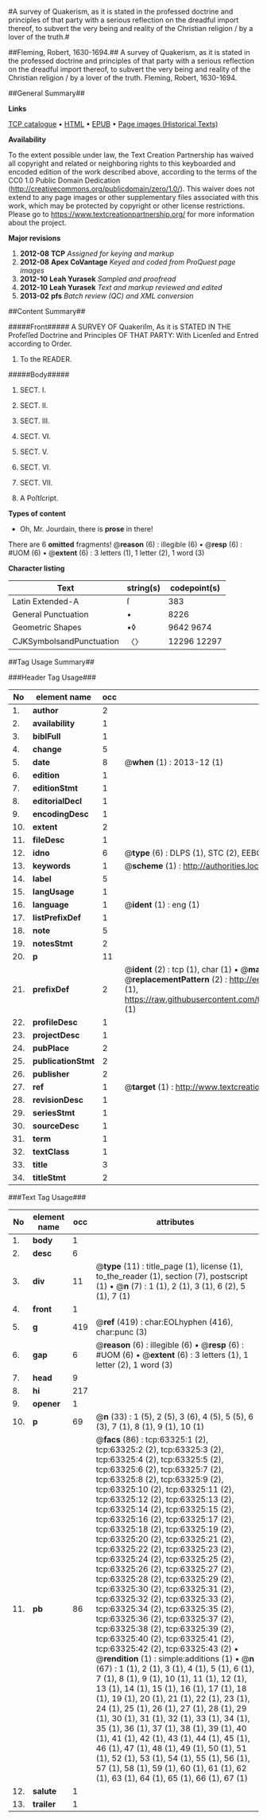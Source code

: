 #A survey of Quakerism, as it is stated in the professed doctrine and principles of that party with a serious reflection on the dreadful import thereof, to subvert the very being and reality of the Christian religion / by a lover of the truth.#

##Fleming, Robert, 1630-1694.##
A survey of Quakerism, as it is stated in the professed doctrine and principles of that party with a serious reflection on the dreadful import thereof, to subvert the very being and reality of the Christian religion / by a lover of the truth.
Fleming, Robert, 1630-1694.

##General Summary##

**Links**

[TCP catalogue](http://www.ota.ox.ac.uk/tcp/)  • 
[HTML](http://tei.it.ox.ac.uk/tcp/Texts-HTML/free/A39/A39764.html)  • 
[EPUB](http://tei.it.ox.ac.uk/tcp/Texts-EPUB/free/A39/A39764.epub) • 
[Page images (Historical Texts)](https://historicaltexts.jisc.ac.uk/eebo-12565793e)

**Availability**

To the extent possible under law, the Text Creation Partnership has waived all copyright and related or neighboring rights to this keyboarded and encoded edition of the work described above, according to the terms of the CC0 1.0 Public Domain Dedication (http://creativecommons.org/publicdomain/zero/1.0/). This waiver does not extend to any page images or other supplementary files associated with this work, which may be protected by copyright or other license restrictions. Please go to https://www.textcreationpartnership.org/ for more information about the project.

**Major revisions**

1. __2012-08__ __TCP__ *Assigned for keying and markup*
1. __2012-08__ __Apex CoVantage__ *Keyed and coded from ProQuest page images*
1. __2012-10__ __Leah Yurasek__ *Sampled and proofread*
1. __2012-10__ __Leah Yurasek__ *Text and markup reviewed and edited*
1. __2013-02__ __pfs__ *Batch review (QC) and XML conversion*

##Content Summary##

#####Front#####
A SURVEY OF Quakeriſm, As it is STATED IN THE Profeſſed Doctrine and Principles OF THAT PARTY: With Licenſed and Entred according to Order.
1. To the READER.

#####Body#####

1. SECT. I.

1. SECT. II.

1. SECT. III.

1. SECT. VI.

1. SECT. V.

1. SECT. VI.

1. SECT. VII.

1. A Poſtſcript.

**Types of content**

  * Oh, Mr. Jourdain, there is **prose** in there!

There are 6 **omitted** fragments! 
 @__reason__ (6) : illegible (6)  •  @__resp__ (6) : #UOM (6)  •  @__extent__ (6) : 3 letters (1), 1 letter (2), 1 word (3)

**Character listing**


|Text|string(s)|codepoint(s)|
|---|---|---|
|Latin Extended-A|ſ|383|
|General Punctuation|•|8226|
|Geometric Shapes|▪◊|9642 9674|
|CJKSymbolsandPunctuation|〈〉|12296 12297|

##Tag Usage Summary##

###Header Tag Usage###

|No|element name|occ|attributes|
|---|---|---|---|
|1.|__author__|2||
|2.|__availability__|1||
|3.|__biblFull__|1||
|4.|__change__|5||
|5.|__date__|8| @__when__ (1) : 2013-12 (1)|
|6.|__edition__|1||
|7.|__editionStmt__|1||
|8.|__editorialDecl__|1||
|9.|__encodingDesc__|1||
|10.|__extent__|2||
|11.|__fileDesc__|1||
|12.|__idno__|6| @__type__ (6) : DLPS (1), STC (2), EEBO-CITATION (1), OCLC (1), VID (1)|
|13.|__keywords__|1| @__scheme__ (1) : http://authorities.loc.gov/ (1)|
|14.|__label__|5||
|15.|__langUsage__|1||
|16.|__language__|1| @__ident__ (1) : eng (1)|
|17.|__listPrefixDef__|1||
|18.|__note__|5||
|19.|__notesStmt__|2||
|20.|__p__|11||
|21.|__prefixDef__|2| @__ident__ (2) : tcp (1), char (1)  •  @__matchPattern__ (2) : ([0-9\-]+):([0-9IVX]+) (1), (.+) (1)  •  @__replacementPattern__ (2) : http://eebo.chadwyck.com/downloadtiff?vid=$1&page=$2 (1), https://raw.githubusercontent.com/textcreationpartnership/Texts/master/tcpchars.xml#$1 (1)|
|22.|__profileDesc__|1||
|23.|__projectDesc__|1||
|24.|__pubPlace__|2||
|25.|__publicationStmt__|2||
|26.|__publisher__|2||
|27.|__ref__|1| @__target__ (1) : http://www.textcreationpartnership.org/docs/. (1)|
|28.|__revisionDesc__|1||
|29.|__seriesStmt__|1||
|30.|__sourceDesc__|1||
|31.|__term__|1||
|32.|__textClass__|1||
|33.|__title__|3||
|34.|__titleStmt__|2||


###Text Tag Usage###

|No|element name|occ|attributes|
|---|---|---|---|
|1.|__body__|1||
|2.|__desc__|6||
|3.|__div__|11| @__type__ (11) : title_page (1), license (1), to_the_reader (1), section (7), postscript (1)  •  @__n__ (7) : 1 (1), 2 (1), 3 (1), 6 (2), 5 (1), 7 (1)|
|4.|__front__|1||
|5.|__g__|419| @__ref__ (419) : char:EOLhyphen (416), char:punc (3)|
|6.|__gap__|6| @__reason__ (6) : illegible (6)  •  @__resp__ (6) : #UOM (6)  •  @__extent__ (6) : 3 letters (1), 1 letter (2), 1 word (3)|
|7.|__head__|9||
|8.|__hi__|217||
|9.|__opener__|1||
|10.|__p__|69| @__n__ (33) : 1 (5), 2 (5), 3 (6), 4 (5), 5 (5), 6 (3), 7 (1), 8 (1), 9 (1), 10 (1)|
|11.|__pb__|86| @__facs__ (86) : tcp:63325:1 (2), tcp:63325:2 (2), tcp:63325:3 (2), tcp:63325:4 (2), tcp:63325:5 (2), tcp:63325:6 (2), tcp:63325:7 (2), tcp:63325:8 (2), tcp:63325:9 (2), tcp:63325:10 (2), tcp:63325:11 (2), tcp:63325:12 (2), tcp:63325:13 (2), tcp:63325:14 (2), tcp:63325:15 (2), tcp:63325:16 (2), tcp:63325:17 (2), tcp:63325:18 (2), tcp:63325:19 (2), tcp:63325:20 (2), tcp:63325:21 (2), tcp:63325:22 (2), tcp:63325:23 (2), tcp:63325:24 (2), tcp:63325:25 (2), tcp:63325:26 (2), tcp:63325:27 (2), tcp:63325:28 (2), tcp:63325:29 (2), tcp:63325:30 (2), tcp:63325:31 (2), tcp:63325:32 (2), tcp:63325:33 (2), tcp:63325:34 (2), tcp:63325:35 (2), tcp:63325:36 (2), tcp:63325:37 (2), tcp:63325:38 (2), tcp:63325:39 (2), tcp:63325:40 (2), tcp:63325:41 (2), tcp:63325:42 (2), tcp:63325:43 (2)  •  @__rendition__ (1) : simple:additions (1)  •  @__n__ (67) : 1 (1), 2 (1), 3 (1), 4 (1), 5 (1), 6 (1), 7 (1), 8 (1), 9 (1), 10 (1), 11 (1), 12 (1), 13 (1), 14 (1), 15 (1), 16 (1), 17 (1), 18 (1), 19 (1), 20 (1), 21 (1), 22 (1), 23 (1), 24 (1), 25 (1), 26 (1), 27 (1), 28 (1), 29 (1), 30 (1), 31 (1), 32 (1), 33 (1), 34 (1), 35 (1), 36 (1), 37 (1), 38 (1), 39 (1), 40 (1), 41 (1), 42 (1), 43 (1), 44 (1), 45 (1), 46 (1), 47 (1), 48 (1), 49 (1), 50 (1), 51 (1), 52 (1), 53 (1), 54 (1), 55 (1), 56 (1), 57 (1), 58 (1), 59 (1), 60 (1), 61 (1), 62 (1), 63 (1), 64 (1), 65 (1), 66 (1), 67 (1)|
|12.|__salute__|1||
|13.|__trailer__|1||
